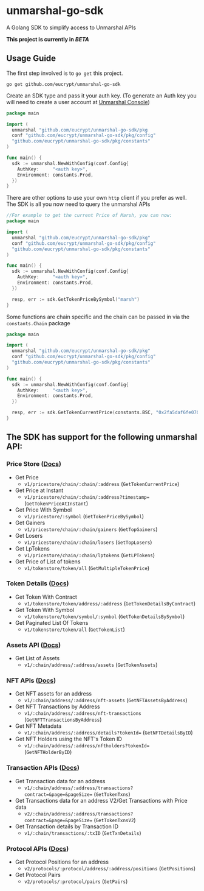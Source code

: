 # unmarshal-go-sdk

A Golang SDK to simplify access to Unmarshal APIs

**This project is currently in *BETA***

## Usage Guide

The first step involved is to `go get` this project.

```shell
go get github.com/eucrypt/unmarshal-go-sdk
```

Create an SDK type and pass it your auth key. (To generate an Auth key you will need to create a user account at [Unmarshal Console](
console.unmarshal.io))

```go
package main

import (
  unmarshal "github.com/eucrypt/unmarshal-go-sdk/pkg
  conf "github.com/eucrypt/unmarshal-go-sdk/pkg/config"
  "github.com/eucrypt/unmarshal-go-sdk/pkg/constants"
)

func main() {
  sdk := unmarshal.NewWithConfig(conf.Config{
    AuthKey:     "<auth key>",
    Environment: constants.Prod,
  })
}
```

There are other options to use your own `http` client if you prefer as well. The SDK is all you now need to query the
unmarshal APIs

```go
//For example to get the current Price of Marsh, you can now:
package main

import (
  unmarshal "github.com/eucrypt/unmarshal-go-sdk/pkg"
  conf "github.com/eucrypt/unmarshal-go-sdk/pkg/config"
  "github.com/eucrypt/unmarshal-go-sdk/pkg/constants"
)

func main() {
  sdk := unmarshal.NewWithConfig(conf.Config{
    AuthKey:     "<auth key>",
    Environment: constants.Prod,
  })

  resp, err := sdk.GetTokenPriceBySymbol("marsh")
}

```

Some functions are chain specific and the chain can be passed in via the `constants.Chain` package

```go
package main

import (
  unmarshal "github.com/eucrypt/unmarshal-go-sdk/pkg"
  conf "github.com/eucrypt/unmarshal-go-sdk/pkg/config"
  "github.com/eucrypt/unmarshal-go-sdk/pkg/constants"
)

func main() {
  sdk := unmarshal.NewWithConfig(conf.Config{
    AuthKey:     "<auth key>",
    Environment: constants.Prod,
  })

  resp, err := sdk.GetTokenCurrentPrice(constants.BSC, "0x2fa5daf6fe0708fbd63b1a7d1592577284f52256")
}

```

## The SDK has support for the following unmarshal API:

### Price Store ([Docs](https://docs.unmarshal.io))

- Get Price
  - `v1/pricestore/chain/:chain/:address` (`GetTokenCurrentPrice`)
- Get Price at Instant
  - `v1/pricestore/chain/:chain/:address?timestamp=` (`GetTokenPriceAtInstant`)
- Get Price With Symbol
  - `v1/pricestore/:symbol` (`GetTokenPriceBySymbol`)
- Get Gainers
  - `v1/pricestore/chain/:chain/gainers` (`GetTopGainers`)
- Get Losers
  - `v1/pricestore/chain/:chain/losers` (`GetTopLosers`)
- Get LpTokens
  - `v1/pricestore/chain/:chain/lptokens` (`GetLPTokens`)
- Get Price of List of tokens
  - `v1/tokenstore/token/all` (`GetMultipleTokenPrice`)

### Token Details ([Docs](https://docs.unmarshal.io/token-store))

- Get Token With Contract
  - `v1/tokenstore/token/address/:address` (`GetTokenDetailsByContract`)
- Get Token With Symbol
  - `v1/tokenstore/token/symbol/:symbol` (`GetTokenDetailsBySymbol`)
- Get Paginated List Of Tokens
  - `v1/tokenstore/token/all` (`GetTokenList`)

### Assets API ([Docs](https://docs.unmarshal.io/unmarshal-apis/token-balance-apis))

- Get List of Assets
  - `v1/:chain/address/:address/assets` (`GetTokenAssets`)

### NFT APIs ([Docs](https://docs.unmarshal.io/nft-apis))

- Get NFT assets for an address
  - `v1/:chain/address/:address/nft-assets` (`GetNFTAssetsByAddress`)
- Get NFT Transactions by Address
  - `v1/:chain/address/:address/nft-transactions` (`GetNFTTransactionsByAddress`)
- Get NFT Metadata
  - `v1/:chain/address/:address/details?tokenId=` (`GetNFTDetailsByID`)
- Get NFT Holders using the NFT's Token ID
  - `v1/:chain/address/:address/nftholders?tokenId=` (`GetNFTHolderByID`)

### Transaction APIs ([Docs](https://docs.unmarshal.io/supported-networks))

- Get Transaction data for an address
  - `v1/:chain/address/:address/transactions?contract=&page=&pageSize=` (`GetTokenTxns`)
- Get Transactions data for an address V2/Get Transactions with Price data
  - `v2/:chain/address/:address/transactions?contract=&page=&pageSize=` (`GetTokenTxnsV2`)
- Get Transaction details by Transaction ID
  - `v1/:chain/transactions/:txID` (`GetTxnDetails`)

### Protocol APIs ([Docs](https://docs.unmarshal.io/unmarshal-protocol-apis))

- Get Protocol Positions for an address
  - `v2/protocols/:protocol/address/:address/positions` (`GetPositions`)
- Get Protocol Pairs
  - `v2/protocols/:protocol/pairs` (`GetPairs`)



